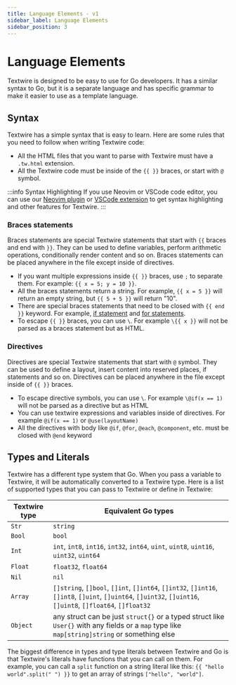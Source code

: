 ```yaml
---
title: Language Elements - v1
sidebar_label: Language Elements
sidebar_position: 3
---
```


# Language Elements
Textwire is designed to be easy to use for Go developers. It has a similar syntax to Go, but it is a separate language and has specific grammar to make it easier to use as a template language.

## Syntax
Textwire has a simple syntax that is easy to learn. Here are some rules that you need to follow when writing Textwire code:

- All the HTML files that you want to parse with Textwire must have a `.tw.html` extension.
- All the Textwire code must be inside of the `{{ }}` braces, or start with `@` symbol.

:::info Syntax Highlighting
If you use Neovim or VSCode code editor, you can use our [Neovim plugin](https://github.com/textwire/textwire.nvim) or [VSCode extension](https://marketplace.visualstudio.com/items?itemName=SerhiiCho.textwire) to get syntax highlighting and other features for Textwire.
:::

### Braces statements
Braces statements are special Textwire statements that start with `{{` braces and end with `}}`. They can be used to define variables, perform arithmetic operations, conditionally render content and so on. Braces statements can be placed anywhere in the file except inside of directives.

- If you want multiple expressions inside `{{ }}` braces, use `;` to separate them. For example: `{{ x = 5; y = 10 }}`.
- All the braces statements return a string. For example, `{{ x = 5 }}` will return an empty string, but `{{ 5 + 5 }}` will return "10".
- There are special braces statements that need to be closed with `{{ end }}` keyword. For example, [if statement](/docs/v1/language-elements/statements#if-statement) and [for statements](/docs/v1/language-elements/statements#for-loop).
- To escape `{{ }}` braces, you can use `\`. For example `\{{ x }}` will not be parsed as a braces statement but as HTML.

### Directives
Directives are special Textwire statements that start with `@` symbol. They can be used to define a layout, insert content into reserved places, if statements and so on. Directives can be placed anywhere in the file except inside of `{{ }}` braces.

- To escape directive symbols, you can use `\`. For example `\@if(x == 1)` will not be parsed as a directive but as HTML
- You can use textwire expressions and variables inside of directives. For example `@if(x == 1)` or `@use(layoutName)`
- All the directives with body like `@if`, `@for`, `@each`, `@component`, etc. must be closed with `@end` keyword


## Types and Literals
Textwire has a different type system that Go. When you pass a variable to Textwire, it will be automatically converted to a Textwire type. Here is a list of supported types that you can pass to Textwire or define in Textwire:

| Textwire type | Equivalent Go types                                                                                                                                         |
| ------------- | ----------------------------------------------------------------------------------------------------------------------------------------------------------- |
| `Str`         | `string`                                                                                                                                                    |
| `Bool`        | `bool`                                                                                                                                                      |
| `Int`         | `int`, `int8`, `int16`, `int32`, `int64`, `uint`, `uint8`, `uint16`, `uint32`, `uint64`                                                                     |
| `Float`       | `float32`, `float64`                                                                                                                                        |
| `Nil`         | `nil`                                                                                                                                                       |
| `Array`       | `[]string`, `[]bool`, `[]int`, `[]int64`, `[]int32`, `[]int16`, `[]int8`, `[]uint`, `[]uint64`, `[]uint32`, `[]uint16`, `[]uint8`, `[]float64`, `[]float32` |
| `Object`      | any struct can be just `struct{}` or a typed struct like `User{}` with any fields or a `map` type like `map[string]string` or something else                |

The biggest difference in types and type literals between Textwire and Go is that Textwire's literals have functions that you can call on them. For example, you can call a `split` function on a string literal like this: `{{ "hello world".split(" ") }}` to get an array of strings `["hello", "world"]`.
